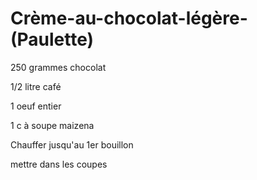 # Crème-au-chocolat-légère-\(Paulette\)

250 grammes chocolat

1/2 litre café

1 oeuf entier

1 c à soupe maizena

Chauffer jusqu'au 1er bouillon

mettre dans les coupes

